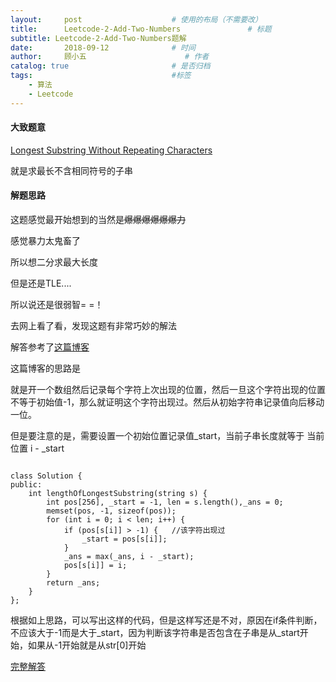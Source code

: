 ```yaml
---
layout:     post                    # 使用的布局（不需要改）
title:      Leetcode-2-Add-Two-Numbers               # 标题 
subtitle: Leetcode-2-Add-Two-Numbers题解
date:       2018-09-12              # 时间
author:     顾小五                      # 作者
catalog: true                       # 是否归档
tags:                               #标签
    - 算法
    - Leetcode
---
```


#### 大致题意

[Longest Substring Without Repeating Characters](https://leetcode.com/problems/longest-substring-without-repeating-characters/description/)

就是求最长不含相同符号的子串

#### 解题思路

这题感觉最开始想到的当然是~~爆爆爆爆爆爆力~~

感觉暴力太鬼畜了

所以想二分求最大长度

但是还是TLE....

所以说还是很弱智= =！

去网上看了看，发现这题有非常巧妙的解法

解答参考了[这篇博客](https://blog.csdn.net/ysayk/article/details/51505502)

这篇博客的思路是

就是开一个数组然后记录每个字符上次出现的位置，然后一旦这个字符出现的位置不等于初始值-1，那么就证明这个字符出现过。然后从初始字符串记录值向后移动一位。

但是要注意的是，需要设置一个初始位置记录值_start，当前子串长度就等于 当前位置 i - _start

<pre><code class ="language">
class Solution {
public:
    int lengthOfLongestSubstring(string s) {
        int pos[256], _start = -1, len = s.length(),_ans = 0;
        memset(pos, -1, sizeof(pos));
        for (int i = 0; i < len; i++) {
            if (pos[s[i]] > -1) {   //该字符出现过
                _start = pos[s[i]];
            }
            _ans = max(_ans, i - _start);
            pos[s[i]] = i;
        }
        return _ans;
    }
};
</code></pre>
根据如上思路，可以写出这样的代码，但是这样写还是不对，原因在if条件判断，不应该大于-1而是大于\_start，因为判断该字符串是否包含在子串是从\_start开始，如果从-1开始就是从str[0]开始

[完整解答](https://github.com/liuyueweiyu/Leetcode/blob/master/1-50/03.cpp)